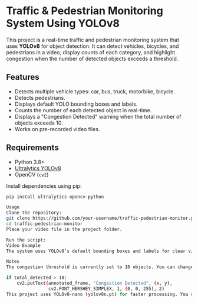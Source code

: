 # Traffic & Pedestrian Monitoring System Using YOLOv8

This project is a real-time traffic and pedestrian monitoring system that uses **YOLOv8** for object detection. It can detect vehicles, bicycles, and pedestrians in a video, display counts of each category, and highlight congestion when the number of detected objects exceeds a threshold.

## Features

- Detects multiple vehicle types: car, bus, truck, motorbike, bicycle.
- Detects pedestrians.
- Displays default YOLO bounding boxes and labels.
- Counts the number of each detected object in real-time.
- Displays a "Congestion Detected" warning when the total number of objects exceeds 10.
- Works on pre-recorded video files.

## Requirements

- Python 3.8+
- [Ultralytics YOLOv8](https://pypi.org/project/ultralytics/)
- OpenCV (`cv2`)

Install dependencies using pip:

```bash
pip install ultralytics opencv-python

Usage
Clone the repository:
git clone https://github.com/your-username/traffic-pedestrian-monitor.git
cd traffic-pedestrian-monitor
Place your video file in the project folder.

Run the script:
Video Example
The system uses YOLOv8’s default bounding boxes and labels for clear visualization of detected objects.

Notes
The congestion threshold is currently set to 10 objects. You can change it in the script:

if total_detected > 10:
    cv2.putText(annotated_frame, "Congestion Detected", (x, y),
                cv2.FONT_HERSHEY_SIMPLEX, 1, (0, 0, 255), 2)
This project uses YOLOv8-nano (yolov8n.pt) for faster processing. You can switch to larger models for higher accuracy.
